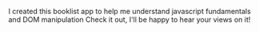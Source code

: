 I created this booklist app to help me understand javascript fundamentals and DOM manipulation 
Check it out, I'll be happy to hear your views on it!
